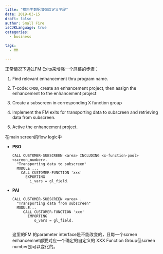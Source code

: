 ```yaml
---
title: "物料主数据增强自定义字段"
date: 2019-03-15
draft: false
author: Small Fire
isCJKLanguage: true
categories: 
  - business

tags: 
  - MM

---
```




正常情况下通过FM Exits来增强一个屏幕的步骤：

1. Find relevant enhancement thru program name.

2. T-code: `CMOD`, create an enhancement project, then assign the enhancement to the enhancement project

3. Create a subscreen in corresponding X function group

4. Implement the FM exits for transporting data to subscreen and retrieving data from subscreen.

5. Active the enhancement project.

在main screen的flow logic中

- **PBO**

  ```JS
  CALL CUSTOMER-SUBSCREEN <area> INCLUDING <x-function-pool> <screen_number>.
    "Transporting data to subscreen"
    MODULE ...
      CALL CUSTOMER-FUNCTION 'xxx'
        EXPORTING
          i_vars = gl_field.
  ```

- **PAI**

  ```JS
  CALL CUSTOMER-SUBSCREEN <area> .
    "Transporting data from subscreen"
    MODULE...
       CALL CUSTOMER-FUNCTION 'xxx'
         IMPORTING
            o_vars = gl_field.
   
  ```

   这里的FM 的parameter interface是不能改变的，且每一个screen enhancemnet都要对应一个确定的自定义的 XXX Function Group但screen number是可以变化的。



